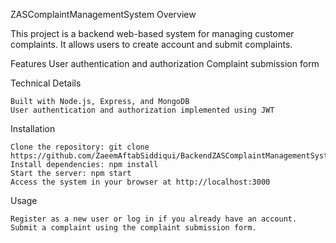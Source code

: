ZASComplaintManagementSystem
Overview

This project is a backend web-based system for managing customer complaints. It allows users to create account and submit complaints.

Features
    User authentication and authorization
    Complaint submission form
  

Technical Details

    Built with Node.js, Express, and MongoDB
    User authentication and authorization implemented using JWT


Installation

    Clone the repository: git clone https://github.com/ZaeemAftabSiddiqui/BackendZASComplaintManagementSystem
    Install dependencies: npm install
    Start the server: npm start
    Access the system in your browser at http://localhost:3000

Usage

    Register as a new user or log in if you already have an account.
    Submit a complaint using the complaint submission form.
